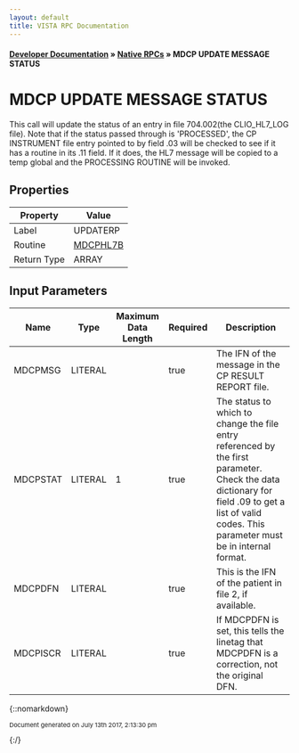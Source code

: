 ```yaml
---
layout: default
title: VISTA RPC Documentation
---
```


#### [Developer Documentation](../index) &#187; [Native RPCs](TableOfContents) &#187; MDCP UPDATE MESSAGE STATUS<br/>
# MDCP UPDATE MESSAGE STATUS

This call will update the status of an entry in file 704.002(the CLIO_HL7_LOG file).  Note that if the status passed through is 'PROCESSED', the CP INSTRUMENT file entry pointed to by field .03 will be checked to see if it has a routine in its .11 field.  If it does, the HL7 message will be copied to a temp global and the PROCESSING ROUTINE will be invoked.

## Properties

Property | Value
--- | ---
Label | UPDATERP
Routine | [MDCPHL7B](http://code.osehra.org/dox/Routine_MDCPHL7B_source.html)
Return Type | ARRAY


## Input Parameters

Name | Type | Maximum Data Length | Required | Description
--- | --- | --- | --- | ---
MDCPMSG | LITERAL |  | true | The IFN of the message in the CP RESULT REPORT file.
MDCPSTAT | LITERAL | 1 | true | The status to which to change the file entry referenced by the first parameter.  Check the data dictionary for field .09 to get a list of valid codes.  This parameter must be in internal format.
MDCPDFN | LITERAL |  | true | This is the IFN of the patient in file 2, if available.
MDCPISCR | LITERAL |  | true | If MDCPDFN is set, this tells the linetag that MDCPDFN is a correction, not the original DFN.



{::nomarkdown} <br/><p style="font-size: 11px">Document generated on July 13th 2017, 2:13:30 pm</p>{:/}